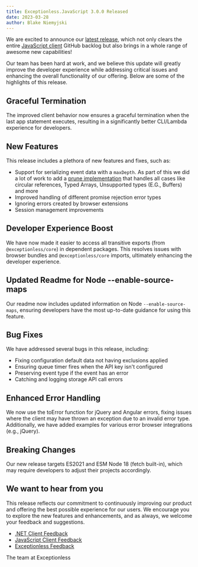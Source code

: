 ```yaml
---
title: Exceptionless.JavaScript 3.0.0 Released
date: 2023-03-28
author: Blake Niemyjski
---
```


We are excited to announce our [latest release](https://github.com/exceptionless/Exceptionless.JavaScript/releases/tag/v3.0.0),
which not only clears the entire [JavaScript client](https://github.com/exceptionless/Exceptionless.JavaScript)
GitHub backlog but also brings in a whole range of awesome new capabilities!

Our team has been hard at work, and we believe this update will greatly improve
the developer experience while addressing critical issues and enhancing the
overall functionality of our offering. Below are some of the highlights of this
release.

## Graceful Termination

The improved client behavior now ensures a graceful termination when the last
app statement executes, resulting in a significantly better CLI/Lambda
experience for developers.

## New Features

This release includes a plethora of new features and fixes, such as:

- Support for serializing event data with a `maxDepth`. As part of this we did a
  lot of work to add a [prune implementation](https://github.com/exceptionless/Exceptionless.JavaScript/blob/v3.0.0/packages/core/src/Utils.ts#L193-L367)
  that handles all cases like circular references, Typed Arrays, Unsupported
  types (E.G., Buffers) and more
- Improved handling of different promise rejection error types
- Ignoring errors created by browser extensions
- Session management improvements

## Developer Experience Boost

We have now made it easier to access all transitive exports
(from `@exceptionless/core`) in dependent packages. This resolves issues with
browser bundles and `@exceptionless/core` imports, ultimately enhancing the
developer experience.

## Updated Readme for Node --enable-source-maps

Our readme now includes updated information on Node `--enable-source-maps`,
ensuring developers have the most up-to-date guidance for using this feature.

## Bug Fixes

We have addressed several bugs in this release, including:

- Fixing configuration default data not having exclusions applied
- Ensuring queue timer fires when the API key isn't configured
- Preserving event type if the event has an error
- Catching and logging storage API call errors

## Enhanced Error Handling

We now use the toError function for jQuery and Angular errors, fixing issues
where the client may have thrown an exception due to an invalid error type.
Additionally, we have added examples for various error browser integrations
(e.g., jQuery).

## Breaking Changes

Our new release targets ES2021 and ESM Node 18 (fetch built-in), which may
require developers to adjust their projects accordingly.

## We want to hear from you

This release reflects our commitment to continuously improving our product and
offering the best possible experience for our users. We encourage you to explore
the new features and enhancements, and as always, we welcome your feedback and
suggestions.

- [.NET Client Feedback](https://github.com/exceptionless/Exceptionless.Net/issues/new)
- [JavaScript Client Feedback](https://github.com/exceptionless/Exceptionless.JavaScript/issues/new)
- [Exceptionless Feedback](https://github.com/exceptionless/exceptionless/issues/new)

The team at Exceptionless
